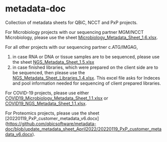 # metadata-doc
Collection of metadata sheets for QBiC, NCCT and PxP projects.

For Microbiology projects with our sequencing partner MGM/NCCT Microbiology, please use the sheet [Microbiology_Metadata_Sheet_1.6.xlsx](https://github.com/qbicsoftware/metadata-doc/blob/update_metadata_sheet_April2022/Microbiology_Metadata_Sheet_1.6.xlsx).

For all other projects with our sequencing partner c.ATG/IMGAG, 
  1) in case RNA or DNA or tissue samples are to be sequenced, please use the sheet [NGS_Metadata_Sheet_1.5.xlsx](https://github.com/qbicsoftware/metadata-doc/blob/update_metadata_sheet_April2022/NGS_Metadata_Sheet_1.5.xlsx) 
  2) in case finished libraries, which were prepared on the client side are to be sequenced, then please use the  [NGS_Metadata_Sheet_Libraries_1.4.xlsx](https://github.com/qbicsoftware/metadata-doc/blob/update_metadata_sheet_April2022/NGS_Metadata_Sheet_Libraries_1.4.xlsx). This excel file asks for Indeces and pool information needed for sequencing of client prepared libraries.

For COVID-19 projects, please use either [COVID19_Microbiology_Metadata_Sheet_1.1.xlsx](https://github.com/qbicsoftware/metadata-doc/blob/master/COVID19/COVID19_Microbiology_Metadata_Sheet_1.1.xlsx) or [COVID19_NGS_Metadata_Sheet_1.1.xlsx](https://github.com/qbicsoftware/metadata-doc/blob/master/COVID19/COVID19_NGS_Metadata_Sheet_1.1.xlsx).

For Proteomics projects, please use the sheet [20220119_PxP_customer_metadata_v6.docx] (https://github.com/qbicsoftware/metadata-doc/blob/update_metadata_sheet_April2022/20220119_PxP_customer_metadata_v6.docx).
